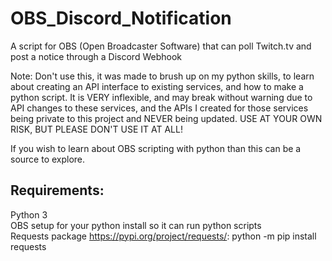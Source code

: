 # OBS_Discord_Notification
A script for OBS (Open Broadcaster Software) that can poll Twitch.tv and post a notice through a Discord Webhook 

Note: Don't use this, it was made to brush up on my python skills, to learn about creating an API interface to existing services, and how to make a python script.
It is VERY inflexible, and may break without warning due to API changes to these services, and the APIs I created for those services being private to this project and NEVER being updated.
USE AT YOUR OWN RISK, BUT PLEASE DON'T USE IT AT ALL!

If you wish to learn about OBS scripting with python than this can be a source to explore.

## Requirements:  
Python 3  
OBS setup for your python install so it can run python scripts  
Requests package https://pypi.org/project/requests/: python -m pip install requests  
